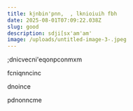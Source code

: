 ```yaml
---
title: kjnbin'pnn,  , lknioiuih fbh
date: 2025-08-01T07:09:22.038Z
slug: good
description: sdji[sx'am'am'
image: /uploads/untitled-image-3-.jpeg
---
```

;﻿dnicvecni'eqonpconmxm

f﻿cniqnncinc

d﻿noince

p﻿dnonncme